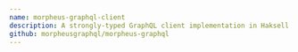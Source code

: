 ```yaml
---
name: morpheus-graphql-client
description: A strongly-typed GraphQL client implementation in Haksell.
github: morpheusgraphql/morpheus-graphql
---
```

